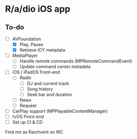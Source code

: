 # R/a/dio iOS app

## To-do
- [ ] AVFoundation
    - [x] Play, Pause
    - [x] Retrieve ICY metadata
- [ ] MediaPlayer
    - [ ] Handle remote commands (MPRemoteCommandEvent)
    - [ ] Update command center metadata
- [ ] iOS / iPadOS Front-end
    - [ ] Radio
        - [ ] DJ and current track
        - [ ] Song history
        - [ ] Seek bar and duration
    - [ ] News
    - [ ] Request
- [ ] CarPlay support (MPPlayableContentManager)    
- [ ] tvOS Front-end
- [ ] Set up CI & CD

Find me as Raichvent on IRC
